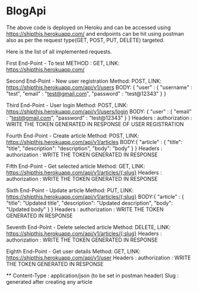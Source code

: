 # BlogApi
The above code is deployed on Heroku and can be accessed using https://shipthis.herokuapp.com/ and endpoints can be hit using postman also as per the request type(GET, POST, PUT, DELETE) targeted.

Here is the list of all implemented requests.

First End-Point - To test
    METHOD : GET,
    LINK: https://shipthis.herokuapp.com/
    
Second End-Point - New user registration
    Method: POST,
    LINK: https://shipthis.herokuapp.com/api/v1/users
    BODY: {
            "user" : {
              "username" : "test",
              "email" : "test@gmail.com",
              "password" : "test@12343"
            }
          }
          
Third End-Point - User login
    Method: POST,
    LINK: https://shipthis.herokuapp.com/api/v1/users/login
    BODY: {
            "user" : {
              "email" : "test@gmail.com",
              "password" : "test@12343"
            }
          }
    Headers : authorization : WRITE THE TOKEN GENERATED IN RESPONSE OF USER REGISTRATION

Fourth End-Point - Create article
    Method: POST,
    LINK: https://shipthis.herokuapp.com/api/v1/articles
    BODY:{
          "article" : {
            "title": "title",
            "description": "description",
            "body": "body"
          }
        }
    Headers : authorization : WRITE THE TOKEN GENERATED IN RESPONSE 

Fifth End-Point - Get selected article
    Method: GET,
    LINK: https://shipthis.herokuapp.com/api/v1/articles/{:slug}
    Headers : authorization : WRITE THE TOKEN GENERATED IN RESPONSE 

Sixth End-Point - Update article
    Method: PUT,
    LINK: https://shipthis.herokuapp.com/api/v1/articles/{:slug}
    BODY:{
          "article" : {
            "title": "Updated title",
            "description": "Updated description",
            "body": "Updated body"
          }
        }
    Headers : authorization : WRITE THE TOKEN GENERATED IN RESPONSE 

Seventh End-Point - Delete selected article
    Method: DELETE,
    LINK: https://shipthis.herokuapp.com/api/v1/articles/{:slug}
    Headers : authorization : WRITE THE TOKEN GENERATED IN RESPONSE 
    
Eighth End-Point - Get user details
    Method: GET,
    LINK: https://shipthis.herokuapp.com/api/v1/user
    Headers : authorization : WRITE THE TOKEN GENERATED IN RESPONSE 

**
Content-Type : application/json  (to be set in postman header)
Slug : generated after creating any article

